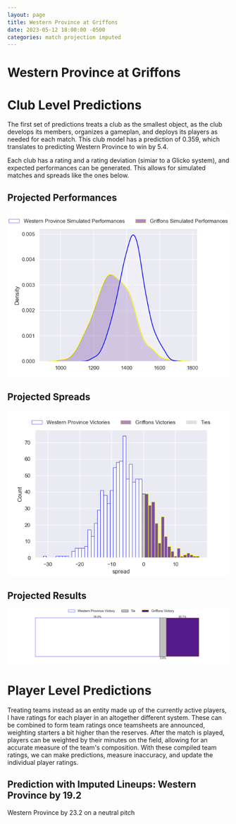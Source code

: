 ```yaml
---  
layout: page  
title: Western Province at Griffons  
date: 2023-05-12 18:00:00 -0500  
categories: match projection imputed  
---
```

# Western Province at Griffons

# Club Level Predictions


The first set of predictions treats a club as the smallest object, as the club develops its members, organizes a gameplan, and deploys its players as needed for each match. This club model has a prediction of 0.359, which translates to predicting Western Province to win by 5.4.

Each club has a rating and a rating deviation (simiar to a Glicko system), and expected performances can be generated. This allows for simulated matches and spreads like the ones below.
## Projected Performances


![Projected Performances](plots/performances_2023-05-12-Griffons-WesternProvince.png)
## Projected Spreads


![Projected Spreads](plots/spreads_2023-05-12-Griffons-WesternProvince.png)
## Projected Results


![Projected Results](plots/resultbar_2023-05-12-Griffons-WesternProvince.png)
# Player Level Predictions


Treating teams instead as an entity made up of the currently active players, I have ratings for each player in an altogether different system. These can be combined to form team ratings once teamsheets are announced, weighting starters a bit higher than the reserves. After the match is played, players can be weighted by their minutes on the field, allowing for an accurate measure of the team's composition. With these compiled team ratings, we can make predictions, measure inaccuracy, and update the individual player ratings.
## Prediction with Imputed Lineups: Western Province by 19.2


Western Province by 23.2 on a neutral pitch

